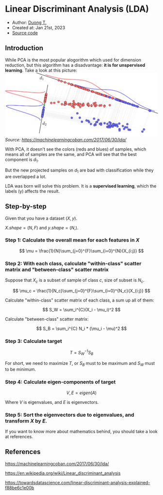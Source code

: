 # Linear Discriminant Analysis (LDA)
- Author: [Duong T.](https://duongttr.github.io/)
- Created at: Jan 21st, 2023
- [Source code](../../decomposition/LDA.py)

## Introduction
While PCA is the most popular alogorithm which used for dimension reduction, but this algorithm has a disadvantage: **it is for unspervised learning**. Take a look at this picture:
![LDA_1](assets/lda_1.png)
*Source: https://machinelearningcoban.com/2017/06/30/lda/*

With PCA, it doesn't see the colors (reds and blues) of samples, which means all of samples are the same, and PCA will see that the best component is $d_1$. 

But the new projected samples on $d_1$ are bad with classification while they are overlapped a lot.

LDA was born will solve this problem. It is a **supervised learning**, which the labels (y) affects the result.

## Step-by-step
Given that you have a dataset $(X, y)$. 

$X.shape=(N,F)$ and $y.shape = (N,)$.
### Step 1: Calculate the overall mean for each features in $X$

$$
\mu = \frac{1}{N}\sum_{j=0}^{F}\sum_{i=0}^{N}{X_{i:j}}
$$

### Step 2: With each class, calculate "within-class" scatter matrix and "between-class" scatter matrix
Suppose that $X_c$ is a subset of sample of class $c$, size of subset is $N_c$.

$$
\mu_c = \frac{1}{N_c}\sum_{j=0}^{F}\sum_{i=0}^{N_c}{X_{i:j}}
$$

Calculate "within-class" scatter matrix of each class, a sum up all of them:

$$
S_W = \sum_i^{C}(X_i - \mu_i)^2
$$

Calculate "between-class" scatter matrix:

$$
S_B = \sum_i^{C} N_i * (\mu_i - \mu)^2
$$

### Step 3: Calculate target

$$
T = S_W^{-1} S_B
$$

For short, we need to maximize $T$, or $S_B$ must to be maximum and $S_W$ must to be minimum.

### Step 4: Calculate eigen-components of target

$$
V,E=eigen(A)
$$

Where $V$ is eigenvalues, and $E$ is eigenvectors.

### Step 5: Sort the eigenvectors due to eigenvalues, and transform $X$ by $E$.

If you want to know more about mathematics behind, you should take a look at references.

## References
https://machinelearningcoban.com/2017/06/30/lda/

https://en.wikipedia.org/wiki/Linear_discriminant_analysis

https://towardsdatascience.com/linear-discriminant-analysis-explained-f88be6c1e00b